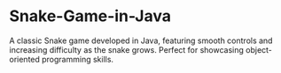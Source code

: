 # Snake-Game-in-Java
A classic Snake game developed in Java, featuring smooth controls and increasing difficulty as the snake grows. Perfect for showcasing object-oriented programming skills.
